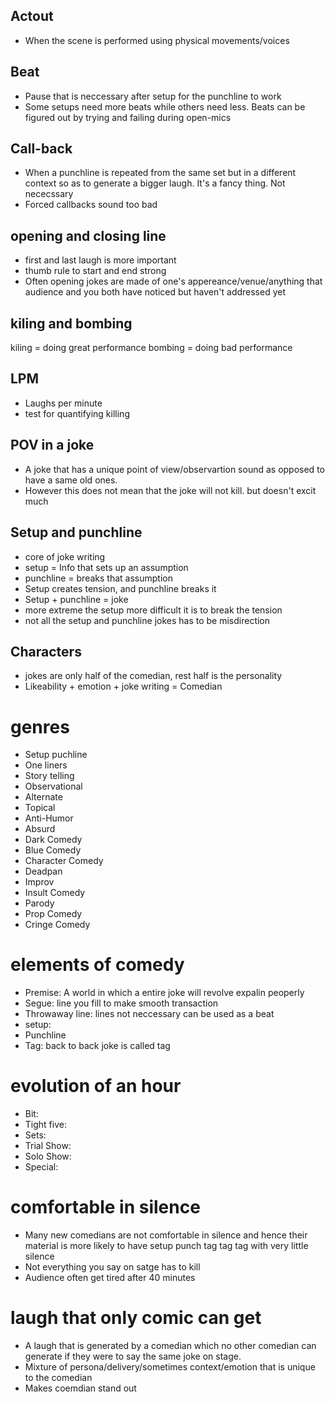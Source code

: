 Actout
---
- When the scene is performed using physical movements/voices

Beat
---
- Pause that is neccessary after setup for the punchline to work
- Some setups need more beats while others need less. Beats can be figured out by trying and failing during open-mics

Call-back
----
- When a punchline is repeated from the same set but in a different context so as to generate a bigger laugh.
 It's a fancy thing. Not nececssary
- Forced callbacks sound too bad

opening and closing line
----
- first and last laugh is more important
- thumb rule to start and end strong
- Often opening jokes are made of one's appereance/venue/anything that audience and you both have noticed but haven't  addressed yet

kiling and bombing
---
kiling  = doing great performance
bombing  = doing bad performance

LPM
----
- Laughs per minute
- test for quantifying killing

POV in a joke
---
- A joke that has a unique point of view/observartion sound as opposed to have a same old ones.
- However this does not mean that the joke will not kill. but doesn't excit much

Setup and punchline
---
- core of joke writing
- setup = Info that sets up an assumption
- punchline = breaks that assumption
- Setup creates tension, and punchline breaks it
- Setup + punchline = joke
- more extreme the setup more difficult it is to break the tension
- not all the setup and punchline jokes has to be misdirection

Characters
---
- jokes are only half of the comedian, rest half is the personality
- Likeability + emotion + joke writing = Comedian

# genres
- Setup puchline
- One liners
- Story telling
- Observational
- Alternate
- Topical
- Anti-Humor
- Absurd
- Dark Comedy
- Blue Comedy
- Character Comedy
- Deadpan
- Improv
- Insult Comedy
- Parody
- Prop Comedy
- Cringe Comedy

# elements of comedy
- Premise: A world in which a entire joke will revolve
expalin peoperly
- Segue: line you fill to make smooth transaction
- Throwaway line: lines not neccessary can be used as a beat
- setup:
- Punchline
- Tag: back to back joke is called tag

# evolution of an hour
- Bit:
- Tight five:
- Sets:
- Trial Show:
- Solo Show:
- Special:

# comfortable in silence
- Many new comedians are not comfortable in silence and hence their material is more likely to have setup punch tag tag tag with very little silence
- Not everything you say on satge has to kill
- Audience often get tired after 40 minutes

# laugh that only comic can get
- A laugh that is generated by a comedian which no other comedian can generate if they were to say the same joke on stage.
- Mixture of persona/delivery/sometimes context/emotion that is unique to the comedian
- Makes coemdian stand out
